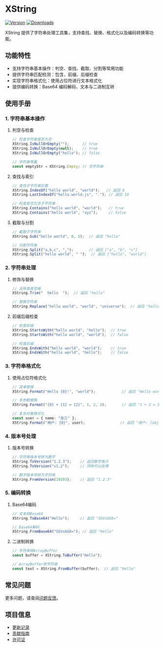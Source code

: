 # XString

[![Version](https://img.shields.io/npm/v/org.eframework.uni.util)](https://www.npmjs.com/package/org.eframework.uni.util)
[![Downloads](https://img.shields.io/npm/dm/org.eframework.uni.util)](https://www.npmjs.com/package/org.eframework.uni.util)

XString 提供了字符串处理工具集，支持查找、替换、格式化以及编码转换等功能。

## 功能特性

- 支持字符串基本操作：判空、查找、截取、分割等常用功能
- 提供字符串匹配检测：包含、前缀、后缀检查
- 实现字符串格式化：使用占位符进行文本格式化
- 提供编码转换：Base64 编码解码、文本与二进制互转

## 使用手册

### 1. 字符串基本操作

1. 判空与检查

    ```typescript
    // 检查字符串是否为空
    XString.IsNullOrEmpty("");      // true
    XString.IsNullOrEmpty(null);    // true
    XString.IsNullOrEmpty("hello"); // false

    // 字符串常量
    const emptyStr = XString.Empty; // 空字符串
    ```

2. 查找与索引

    ```typescript
    // 查找子字符串位置
    XString.IndexOf("hello world", "world");   // 返回 6
    XString.LastIndexOf("hello.world.js", "."); // 返回 10

    // 检查是否包含子字符串
    XString.Contains("hello world", "world");   // true
    XString.Contains("hello world", "xyz");     // false
    ```

3. 截取与分割

    ```typescript
    // 截取子字符串
    XString.Sub("hello world", 0, 5);  // 返回 "hello"

    // 分割字符串
    XString.Split("a,b,c", ",");       // 返回 ["a", "b", "c"]
    XString.Split("hello world", " ");  // 返回 ["hello", "world"]
    ```

### 2. 字符串处理

1. 修饰与替换

    ```typescript
    // 去除首尾空格
    XString.Trim("  hello  ");  // 返回 "hello"

    // 替换字符串
    XString.Replace("hello world", "world", "universe");  // 返回 "hello universe"
    ```

2. 前缀后缀检查

    ```typescript
    // 检查前缀
    XString.StartsWith("hello world", "hello");  // true
    XString.StartsWith("hello world", "world");  // false

    // 检查后缀
    XString.EndsWith("hello world", "world");    // true
    XString.EndsWith("hello world", "hello");    // false
    ```

### 3. 字符串格式化

1. 使用占位符格式化

    ```typescript
    // 简单替换
    XString.Format("Hello {0}!", "world");            // 返回 "Hello world!"

    // 多参数替换
    XString.Format("{0} + {1} = {2}", 1, 2, 3);       // 返回 "1 + 2 = 3"

    // 复杂对象格式化
    const user = { name: "张三" };
    XString.Format("用户: {0}", user);                // 返回 "用户: [object Object]"
    ```

### 4. 版本号处理

1. 版本号转换

    ```typescript
    // 字符串版本号转为数字
    XString.ToVersion("1.2.3");    // 返回数字表示
    XString.ToVersion("v1.2");     // 同样可以处理

    // 数字版本号转为字符串
    XString.FromVersion(10203);    // 返回 "1.2.3"
    ```

### 5. 编码转换

1. Base64编码

    ```typescript
    // 文本转Base64
    XString.ToBase64("Hello");     // 返回 "SGVsbG8="

    // Base64解码
    XString.FromBase64("SGVsbG8="); // 返回 "Hello"
    ```

2. 二进制转换

    ```typescript
    // 字符串转ArrayBuffer
    const buffer = XString.ToBuffer("Hello");

    // ArrayBuffer转字符串
    const text = XString.FromBuffer(buffer);  // 返回 "Hello"
    ```

## 常见问题

更多问题，请查阅[问题反馈](../CONTRIBUTING.md#问题反馈)。

## 项目信息

- [更新记录](../CHANGELOG.md)
- [贡献指南](../CONTRIBUTING.md)
- [许可证](../LICENSE)
